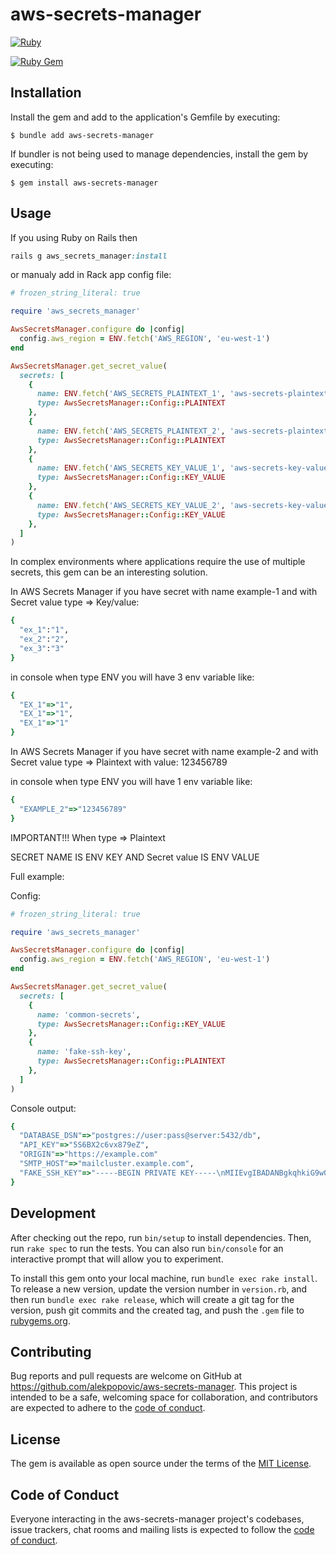 # aws-secrets-manager

[![Ruby](https://github.com/alekpopovic/aws-secrets-manager/actions/workflows/main.yml/badge.svg)](https://github.com/alekpopovic/aws-secrets-manager/actions/workflows/main.yml)

[![Ruby Gem](https://github.com/alekpopovic/aws-secrets-manager/actions/workflows/gem-push.yml/badge.svg)](https://github.com/alekpopovic/aws-secrets-manager/actions/workflows/gem-push.yml)

## Installation

Install the gem and add to the application's Gemfile by executing:

    $ bundle add aws-secrets-manager

If bundler is not being used to manage dependencies, install the gem by executing:

    $ gem install aws-secrets-manager

## Usage

If you using Ruby on Rails then

```ruby
rails g aws_secrets_manager:install
```

or manualy add in Rack app config file:

```ruby
# frozen_string_literal: true

require 'aws_secrets_manager'

AwsSecretsManager.configure do |config|
  config.aws_region = ENV.fetch('AWS_REGION', 'eu-west-1')
end

AwsSecretsManager.get_secret_value(
  secrets: [
    {
      name: ENV.fetch('AWS_SECRETS_PLAINTEXT_1', 'aws-secrets-plaintext-1-development'),
      type: AwsSecretsManager::Config::PLAINTEXT
    },
    {
      name: ENV.fetch('AWS_SECRETS_PLAINTEXT_2', 'aws-secrets-plaintext-2-development'),
      type: AwsSecretsManager::Config::PLAINTEXT
    },
    {
      name: ENV.fetch('AWS_SECRETS_KEY_VALUE_1', 'aws-secrets-key-value-1-development'),
      type: AwsSecretsManager::Config::KEY_VALUE
    },
    {
      name: ENV.fetch('AWS_SECRETS_KEY_VALUE_2', 'aws-secrets-key-value-2-development'),
      type: AwsSecretsManager::Config::KEY_VALUE
    },
  ]
)
```

In complex environments where applications require the use of multiple secrets, this gem can be an interesting solution.

In AWS Secrets Manager if you have secret with name example-1 and with Secret value type => Key/value:

```ruby
{
  "ex_1":"1",
  "ex_2":"2",
  "ex_3":"3"
}
```
in console when type ENV you will have 3 env variable like:

```ruby
{
  "EX_1"=>"1",
  "EX_1"=>"1",
  "EX_1"=>"1"
}
```

In AWS Secrets Manager if you have secret with name example-2 and with Secret value type => Plaintext with value: 123456789

in console when type ENV you will have 1 env variable like:

```ruby
{
  "EXAMPLE_2"=>"123456789"
}
```

IMPORTANT!!! When type => Plaintext

SECRET NAME IS ENV KEY AND Secret value IS ENV VALUE

Full example:

Config:

```ruby
# frozen_string_literal: true

require 'aws_secrets_manager'

AwsSecretsManager.configure do |config|
  config.aws_region = ENV.fetch('AWS_REGION', 'eu-west-1')
end

AwsSecretsManager.get_secret_value(
  secrets: [
    {
      name: 'common-secrets',
      type: AwsSecretsManager::Config::KEY_VALUE
    },
    {
      name: 'fake-ssh-key',
      type: AwsSecretsManager::Config::PLAINTEXT
    },
  ]
)
```
Console output:

```ruby
{
  "DATABASE_DSN"=>"postgres://user:pass@server:5432/db",
  "API_KEY"=>"5S6BX2c6vx879eZ",
  "ORIGIN"=>"https://example.com"
  "SMTP_HOST"=>"mailcluster.example.com",
  "FAKE_SSH_KEY"=>"-----BEGIN PRIVATE KEY-----\nMIIEvgIBADANBgkqhkiG9w0BAQEFAASCBKgwggSkAgEAAoIBAQCxxx7OfuLEm3wm\njOVKL4+ibYBrrL3p8id2x4DZ3C+7C8ZkwsC6\n"
}
```

## Development

After checking out the repo, run `bin/setup` to install dependencies. Then, run `rake spec` to run the tests. You can also run `bin/console` for an interactive prompt that will allow you to experiment.

To install this gem onto your local machine, run `bundle exec rake install`. To release a new version, update the version number in `version.rb`, and then run `bundle exec rake release`, which will create a git tag for the version, push git commits and the created tag, and push the `.gem` file to [rubygems.org](https://rubygems.org).

## Contributing

Bug reports and pull requests are welcome on GitHub at https://github.com/alekpopovic/aws-secrets-manager. This project is intended to be a safe, welcoming space for collaboration, and contributors are expected to adhere to the [code of conduct](https://github.com/alekpopovic/aws-secrets-manager/blob/main/CODE_OF_CONDUCT.md).

## License

The gem is available as open source under the terms of the [MIT License](https://opensource.org/licenses/MIT).

## Code of Conduct

Everyone interacting in the aws-secrets-manager project's codebases, issue trackers, chat rooms and mailing lists is expected to follow the [code of conduct](https://github.com/alekpopovic/aws-secrets-manager/blob/main/CODE_OF_CONDUCT.md).
